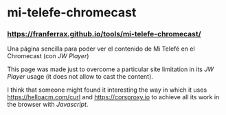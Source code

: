 # mi-telefe-chromecast

### https://franferrax.github.io/tools/mi-telefe-chromecast/

Una página sencilla para poder ver el contenido de Mi Telefé en el Chromecast (con *JW Player*)

This page was made just to overcome a particular site limitation in its *JW Player* usage
(it does not allow to cast the content).

I think that someone might found it interesting the way in which it uses https://helloacm.com/curl
and https://corsproxy.io to achieve all its work in the browser with *Javascript*.
